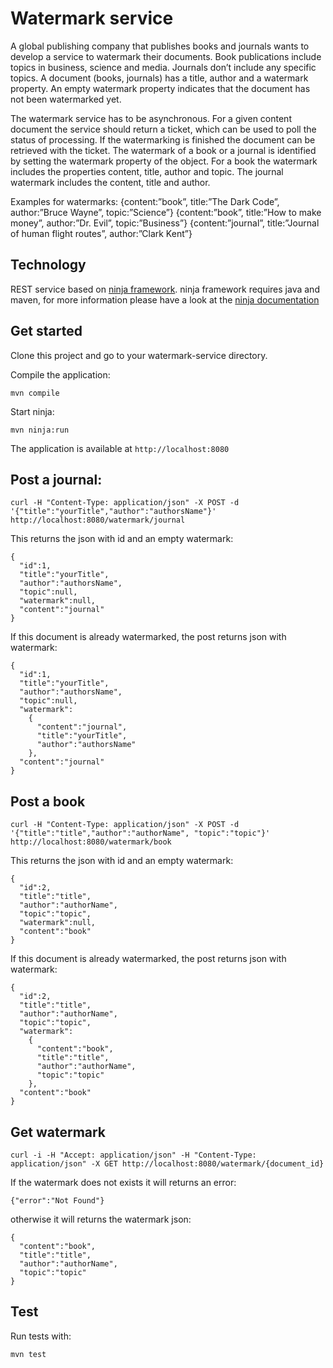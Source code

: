 # Watermark service

A global publishing company that publishes books and journals wants to develop a service to watermark their documents. Book publications include topics in business, science and media. Journals don’t include any specific topics. A document (books, journals) has a title, author and a watermark property. An empty watermark property indicates that the document has not been watermarked yet.

The watermark service has to be asynchronous. For a given content document the service should return a ticket, which can be used to poll the status of processing. If the watermarking is finished the document can be retrieved with the ticket. The watermark of a book or a journal is identified by setting the watermark property of the object. For a book the watermark includes the properties content, title, author and topic. The journal watermark includes the content, title and author. 

Examples for watermarks:
{content:”book”, title:”The Dark Code”, author:”Bruce Wayne”, topic:”Science”}
{content:”book”, title:”How to make money”, author:”Dr. Evil”, topic:”Business”}
{content:”journal”, title:”Journal of human flight routes”, author:”Clark Kent”}


## Technology

REST service based on [ninja framework](http://www.ninjaframework.org/). 
ninja framework requires java and maven, for more information please have a look at the 
[ninja documentation](http://www.ninjaframework.org/documentation/getting_started/installing_ninja.html) 


## Get started

Clone this project and go to your watermark-service directory.

Compile the application:

    mvn compile

Start ninja:

    mvn ninja:run

The application is available at <code>http://localhost:8080</code>

## Post a journal:

    curl -H "Content-Type: application/json" -X POST -d '{"title":"yourTitle","author":"authorsName"}' http://localhost:8080/watermark/journal

This returns the json with id and an empty watermark:

```
{
  "id":1,
  "title":"yourTitle",
  "author":"authorsName",
  "topic":null,
  "watermark":null,
  "content":"journal"
}
```

If this document is already watermarked, the post returns json with watermark:
```
{
  "id":1,
  "title":"yourTitle",
  "author":"authorsName",
  "topic":null,
  "watermark":
    {
      "content":"journal",
      "title":"yourTitle",
      "author":"authorsName"
    },
  "content":"journal"
}
```

## Post a book

    curl -H "Content-Type: application/json" -X POST -d '{"title":"title","author":"authorName", "topic":"topic"}' http://localhost:8080/watermark/book
    
This returns the json with id and an empty watermark:

```
{
  "id":2,
  "title":"title",
  "author":"authorName",
  "topic":"topic",
  "watermark":null,
  "content":"book"
}
```

If this document is already watermarked, the post returns json with watermark:

```
{
  "id":2,
  "title":"title",
  "author":"authorName",
  "topic":"topic",
  "watermark":
    {
      "content":"book",
      "title":"title",
      "author":"authorName",
      "topic":"topic"
    },
  "content":"book"
}
```

## Get watermark

    curl -i -H "Accept: application/json" -H "Content-Type: application/json" -X GET http://localhost:8080/watermark/{document_id}

If the watermark does not exists it will returns an error:

```
{"error":"Not Found"}
```

otherwise it will returns the watermark json:

```
{
  "content":"book",
  "title":"title",
  "author":"authorName",
  "topic":"topic"
}
```

## Test

Run tests with:

    mvn test

